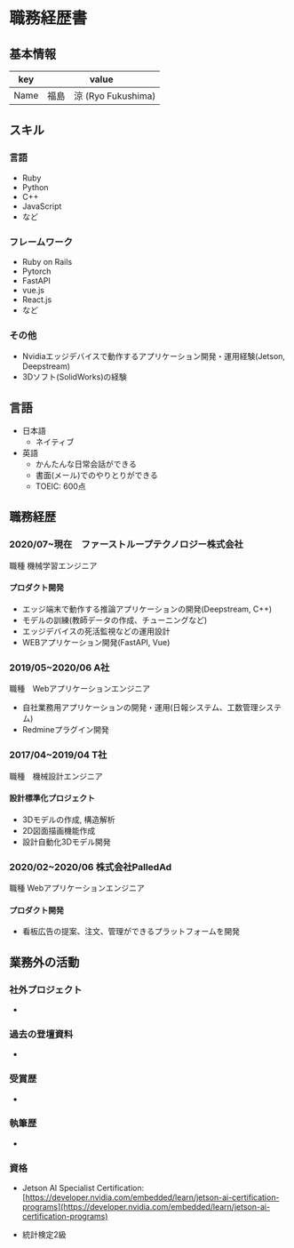 # 職務経歴書

## 基本情報

|key|value|
|---|-----|
|Name|福島　涼 (Ryo Fukushima)|

## スキル
### 言語
- Ruby
- Python
- C++
- JavaScript
- など

### フレームワーク

- Ruby on Rails
- Pytorch
- FastAPI
- vue.js
- React.js
- など

### その他
- Nvidiaエッジデバイスで動作するアプリケーション開発・運用経験(Jetson, Deepstream)
- 3Dソフト(SolidWorks)の経験

## 言語

- 日本語
  - ネイティブ
- 英語
  - かんたんな日常会話ができる
  - 書面(メール)でのやりとりができる
  - TOEIC: 600点

## 職務経歴

### 2020/07~現在　ファーストループテクノロジー株式会社

職種	機械学習エンジニア
#### プロダクト開発
- エッジ端末で動作する推論アプリケーションの開発(Deepstream, C++)
- モデルの訓練(教師データの作成、チューニングなど)  
- エッジデバイスの死活監視などの運用設計
- WEBアプリケーション開発(FastAPI, Vue)

### 2019/05~2020/06 A社

職種　Webアプリケーションエンジニア

- 自社業務用アプリケーションの開発・運用(日報システム、工数管理システム)
- Redmineプラグイン開発

### 2017/04~2019/04 T社

職種　機械設計エンジニア

#### 設計標準化プロジェクト

- 3Dモデルの作成, 構造解析
- 2D図面描画機能作成
- 設計自動化3Dモデル開発


### 2020/02~2020/06 株式会社PalledAd

職種	Webアプリケーションエンジニア

#### プロダクト開発

- 看板広告の提案、注文、管理ができるプラットフォームを開発

## 業務外の活動

### 社外プロジェクト
* []()

### 過去の登壇資料
* []()

### 受賞歴
* []()

### 執筆歴
* []()

### 資格

* Jetson AI Specialist Certification: [https://developer.nvidia.com/embedded/learn/jetson-ai-certification-programs](https://developer.nvidia.com/embedded/learn/jetson-ai-certification-programs)

* 統計検定2級
